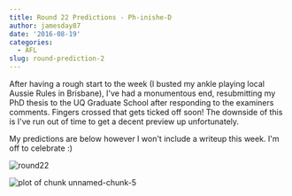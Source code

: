 ```yaml
---
title: Round 22 Predictions - Ph-inishe-D
author: jamesday87
date: '2016-08-19'
categories:
  - AFL
slug: round-prediction-2
---
```


[
](http://plussixoneblog.com/img/2016/08/round22.png)After having a rough start to the week (I busted my ankle playing local Aussie Rules in Brisbane), I've had a monumentous end, resubmitting my PhD thesis to the UQ Graduate School after responding to the examiners comments. Fingers crossed that gets ticked off soon! The downside of this is I've run out of time to get a decent preview up unfortunately.

My predictions are below however I won't include a writeup this week. I'm off to celebrate :)

![round22](http://plussixoneblog.com/img/2016/08/round22.png)
<!-- more -->

![plot of chunk unnamed-chunk-5](http://plussixoneblog.com/img/2016/08/unnamed-chunk-5-1-5.png)
